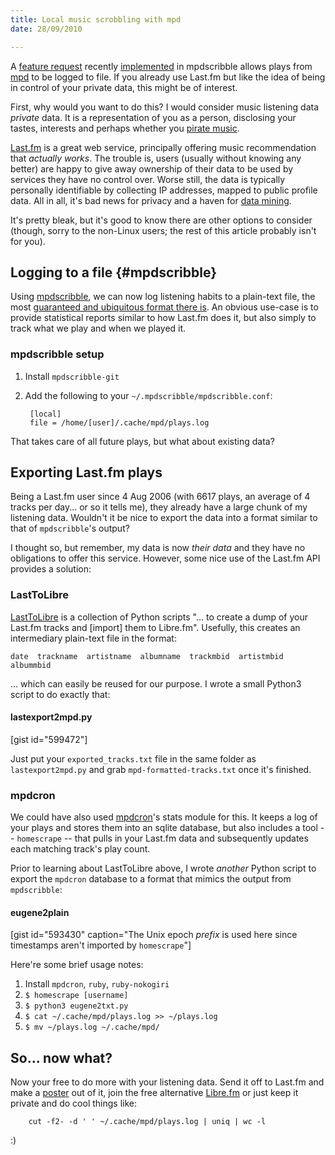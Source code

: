 ```yaml
---
title: Local music scrobbling with mpd
date: 28/09/2010

---
```


A <a href="http://www.musicpd.org/mantis/view.php?id=3033" title="mpdscribble bug tracker">feature request</a> recently <a href="http://git.musicpd.org/cgit/master/mpdscribble.git/commit/?id=ee72953d93b967b665dbc7447ffbaf5d9ffec324" title="The mpdscribble git commit that implements the local logging feature">implemented</a> in mpdscribble allows plays from <a href="http://mpd.wikia.com/" title="Music Player Daemon Community Wiki">mpd</a> to be logged to file. If you already use Last.fm but like the idea of being in control of your private data, this might be of interest. <!--more-->

First, why would you want to do this? I would consider music listening data *private* data. It is a representation of you as a person, disclosing your tastes, interests and perhaps whether you [pirate music][cbs].

[Last.fm][] is a great web service, principally offering music recommendation that *actually works*. The trouble is, users (usually without knowing any better) are happy to give away ownership of their data to be used by services they have no control over. Worse still, the data is typically personally identifiable by collecting IP addresses, mapped to public profile data. All in all, it's bad news for privacy and a haven for [data mining][eff].

It's pretty bleak, but it's good to know there are other options to consider (though, sorry to the non-Linux users; the rest of this article probably isn't for you).

Logging to a file {#mpdscribble}
-----------------

Using [mpdscribble][], we can now log listening habits to a plain-text file, the most [guaranteed and ubiquitous format there is][philo]. An obvious use-case is to provide statistical reports similar to how Last.fm does it, but also simply to track what we play and when we played it.

### mpdscribble setup

1. Install `mpdscribble-git`
2. Add the following to your `~/.mpdscribble/mpdscribble.conf`:

        [local]
        file = /home/[user]/.cache/mpd/plays.log

That takes care of all future plays, but what about existing data?

Exporting Last.fm plays
-----------------------

Being a Last.fm user since 4 Aug 2006 (with 6617 plays, an average of 4 tracks per day... or so it tells me), they already have a large chunk of my listening data. Wouldn't it be nice to export the data into a format similar to that of `mpdscribble`'s output?

I thought so, but remember, my data is now *their data* and they have no obligations to offer this service. However, some nice use of the Last.fm API provides a solution:

### LastToLibre

[LastToLibre][] is a collection of Python scripts "... to create a dump of your Last.fm tracks and [import] them to Libre.fm". Usefully, this creates an intermediary plain-text file in the format:

    date  trackname  artistname  albumname  trackmbid  artistmbid  albummbid

... which can easily be reused for our purpose. I wrote a small Python3 script to do exactly that:

#### lastexport2mpd.py

[gist id="599472"]

Just put your `exported_tracks.txt` file in the same folder as `lastexport2mpd.py` and grab `mpd-formatted-tracks.txt` once it's finished.

### mpdcron

We could have also used [mpdcron][]'s stats module for this. It keeps a log of your plays and stores them into an sqlite database, but also includes a tool -- `homescrape` --  that pulls in your Last.fm data and subsequently updates each matching track's play count.

Prior to learning about LastToLibre above, I wrote *another* Python script to export the `mpdcron` database to a format that mimics the output from `mpdscribble`:

#### eugene2plain

[gist id="593430" caption="The Unix epoch *prefix* is used here since timestamps aren't imported by `homescrape`"]

Here're some brief usage notes:

1. Install `mpdcron`, `ruby`, `ruby-nokogiri`
2. `$ homescrape [username]`
3. `$ python3 eugene2txt.py`
4. `$ cat ~/.cache/mpd/plays.log >> ~/plays.log`
5. `$ mv ~/plays.log ~/.cache/mpd/`

So... now what?
---------------

Now your free to do more with your listening data. Send it off to Last.fm and make a [poster][] out of it, join the free alternative [Libre.fm][] or just keep it private and do cool things like:

        cut -f2- -d ' ' ~/.cache/mpd/plays.log | uniq | wc -l

:)

  [mpdcron]: http://alip.github.com/mpdcron/ "mpdcron homepage on GitHub"
  [coreutils]: http://en.wikipedia.org/wiki/Coreutils "Wikipedia article on GNU Coreutils"
  [poster]: http://lastgraph.aeracode.org/about/posters/ "LastGraph Last.fm playing history posters"
  [Libre.fm]: http://libre.fm/ "Libre.fm homepage"
  [Last.fm]: http://last.fm/ "Last.fm homepage"
  [mpdscribble]: http://mpd.wikia.com/wiki/Client:Mpdscribble "The mpd Last.fm scrobbler homepage"
  [cbs]: http://techcrunch.com/2009/02/20/did-lastfm-just-hand-over-user-listening-data-to-the-riaa/ "The infamous Techcrunch/Last.fm data leakage rumour"
  [eff]: http://www.eff.org/deeplinks/2009/02/last-fm-and-the-diabolical-power-of-data-mining "Electronic Frontier Foundation on Last.fm data mining"
  [philo]: http://en.wikipedia.org/wiki/Unix_philosophy#McIlroy:_A_Quarter_Century_of_Unix "Wikipedia article on the Unix Philosophy"
  [LastToLibre]: http://bugs.libre.fm/wiki/LastToLibre "LastToLibre Last.fm export scripts"

